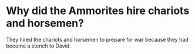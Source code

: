 # Why did the Ammorites hire chariots and horsemen?

They hired the chariots and horsemen to prepare for war because they had become a stench to David.
